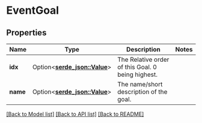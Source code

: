 # EventGoal

## Properties

Name | Type | Description | Notes
------------ | ------------- | ------------- | -------------
**idx** | Option<[**serde_json::Value**](.md)> | The Relative order of this Goal. 0 being highest. | 
**name** | Option<[**serde_json::Value**](.md)> | The name/short description of the goal. | 

[[Back to Model list]](../README.md#documentation-for-models) [[Back to API list]](../README.md#documentation-for-api-endpoints) [[Back to README]](../README.md)


